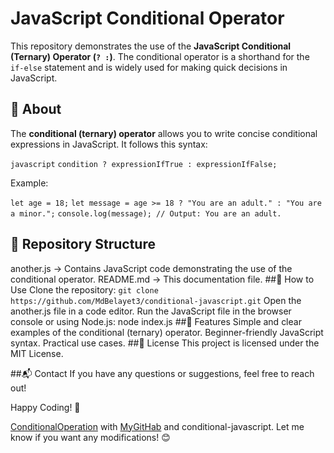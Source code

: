 # JavaScript Conditional Operator

This repository demonstrates the use of the **JavaScript Conditional (Ternary) Operator (`? :`)**. The conditional operator is a shorthand for the `if-else` statement and is widely used for making quick decisions in JavaScript.

## 📝 About
The **conditional (ternary) operator** allows you to write concise conditional expressions in JavaScript. It follows this syntax:

```javascript```
```condition ? expressionIfTrue : expressionIfFalse;```

Example:

```let age = 18;```
```let message = age >= 18 ? "You are an adult." : "You are a minor.";```
```console.log(message); // Output: You are an adult.```

## 📂 Repository Structure
another.js → Contains JavaScript code demonstrating the use of the conditional operator.
README.md → This documentation file.
##🚀 How to Use
Clone the repository:
```git clone https://github.com/MdBelayet3/conditional-javascript.git```
Open the another.js file in a code editor.
Run the JavaScript file in the browser console or using Node.js:
node index.js
##🎯 Features
Simple and clear examples of the conditional (ternary) operator.
Beginner-friendly JavaScript syntax.
Practical use cases.
##📜 License
This project is licensed under the MIT License.

##📬 Contact
If you have any questions or suggestions, feel free to reach out!

Happy Coding! 🚀

[ConditionalOperation](https://github.com/MdBelayet3/conditional-javascript)  with [MyGitHab](https://github.com/MdBelayet3) and conditional-javascript. Let me know if you want any modifications! 😊
